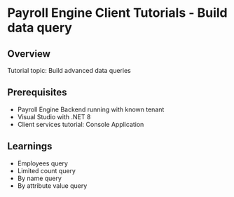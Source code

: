 # Payroll Engine Client Tutorials - Build data query

## Overview
Tutorial topic: Build advanced data queries

## Prerequisites
- Payroll Engine Backend running with known tenant
- Visual Studio with .NET 8
- Client services tutorial: Console Application

## Learnings
- Employees query
- Limited count query
- By name query
- By attribute value query
